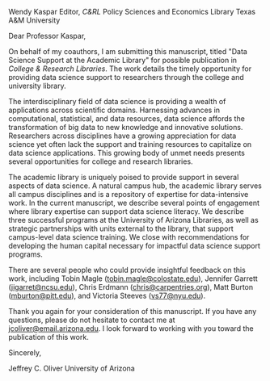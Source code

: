 Wendy Kaspar
Editor, _C&RL_
Policy Sciences and Economics Library
Texas A&M University

Dear Professor Kaspar,

On behalf of my coauthors, I am submitting this manuscript, titled "Data Science Support at the Academic Library" for possible publication in _College & Research Libraries_. The work details the timely opportunity for providing data science support to researchers through the college and university library.

The interdisciplinary field of data science is providing a wealth of applications across scientific domains. Harnessing advances in computational, statistical, and data resources, data science affords the transformation of big data to new knowledge and innovative solutions. Researchers across disciplines have a growing appreciation for data science yet often lack the support and training resources to capitalize on data science applications. This growing body of unmet needs presents several opportunities for college and research libraries.

The academic library is uniquely poised to provide support in several aspects of data science. A natural campus hub, the academic library serves all campus disciplines and is a repository of expertise for data-intensive work. In the current manuscript, we describe several points of engagement where library expertise can support data science literacy. We describe three successful programs at the University of Arizona Libraries, as well as strategic partnerships with units external to the library, that support campus-level data science training. We close with recommendations for developing the human capital necessary for impactful data science support programs.

There are several people who could provide insightful feedback on this work, including Tobin Magle (tobin.magle@colostate.edu), Jennifer Garrett (jigarret@ncsu.edu), Chris Erdmann (chris@carpentries.org), Matt Burton (mburton@pitt.edu), and Victoria Steeves (vs77@nyu.edu).

Thank you again for your consideration of this manuscript. If you have any questions, please do not hesitate to contact me at jcoliver@email.arizona.edu. I look forward to working with you toward the publication of this work.

Sincerely,



Jeffrey C. Oliver
University of Arizona